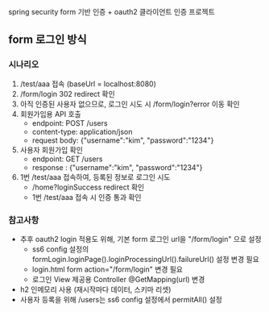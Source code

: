 spring security form 기반 인증 + oauth2 클라이언트 인증 프로젝트

## form 로그인 방식
### 시나리오

1. /test/aaa 접속 (baseUrl = localhost:8080)
2. /form/login 302 redirect 확인
3. 아직 인증된 사용자 없으므로, 로그인 시도 시 /form/login?error 이동 확인
4. 회원가입용 API 호출
   - endpoint: POST /users
   - content-type: application/json
   - request body: {"username":"kim", "password":"1234"}
5. 사용자 회원가입 확인
   - endpoint: GET /users
   - response : {"username":"kim", "password":"1234"}
6. 1번 /test/aaa 접속하여, 등록된 정보로 로그인 시도
   - /home?loginSuccess redirect 확인
   - 1번 /test/aaa 접속 시 인증 통과 확인


### 참고사항
- 추후 oauth2 login 적용도 위해, 기본 form 로그인 url을 "/form/login" 으로 설정
    - ss6 config 설정의 formLogin.loginPage().loginProcessingUrl().failureUrl() 설정 변경 필요
    - login.html form action="/form/login" 변경 필요
    - 로그인 View 제공용 Controller @GetMapping(url) 변경
- h2 인메모리 사용 (재시작마다 데이터, 스키마 리셋)
- 사용자 등록을 위해 /users는 ss6 config 설정에서 permitAll() 설정
